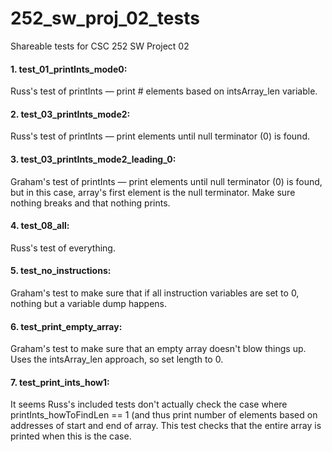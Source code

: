 # 252_sw_proj_02_tests
Shareable tests for CSC 252 SW Project 02

#### 1. test_01_printInts_mode0: 

Russ's test of printInts — print # elements based on intsArray_len variable.



#### 2. test_03_printInts_mode2: 

Russ's test of printInts — print elements until null terminator (0) is found.


#### 3. test_03_printInts_mode2_leading_0: 

Graham's test of printInts — print elements until null terminator (0) is found, but in this case, array's first element is the null terminator. Make sure nothing breaks and that nothing prints. 



#### 4. test_08_all: 

Russ's test of everything. 


#### 5. test_no_instructions:

Graham's test to make sure that if all instruction variables are set to 0, nothing but a variable dump happens.


#### 6. test_print_empty_array:

Graham's test to make sure that an empty array doesn't blow things up. Uses the intsArray_len approach, so set length to 0. 


#### 7. test_print_ints_how1:

It seems Russ's included tests don't actually check the case where printInts_howToFindLen == 1 (and thus print number of elements based on addresses of start and end of array. This test checks that the entire array is printed when this is the case.
